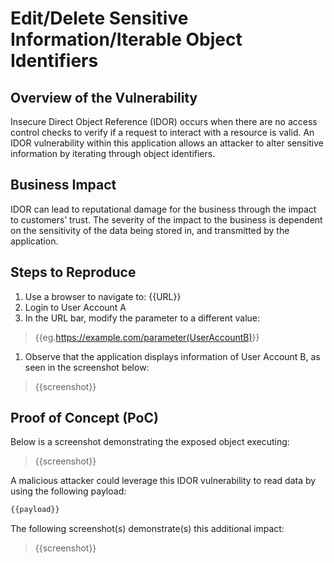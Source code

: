 # Edit/Delete Sensitive Information/Iterable Object Identifiers

## Overview of the Vulnerability

Insecure Direct Object Reference (IDOR) occurs when there are no access control checks to verify if a request to interact with a resource is valid. An IDOR vulnerability within this application allows an attacker to alter sensitive information by iterating through object identifiers.

## Business Impact

IDOR can lead to reputational damage for the business through the impact to customers’ trust. The severity of the impact to the business is dependent on the sensitivity of the data being stored in, and transmitted by the application.

## Steps to Reproduce

1. Use a browser to navigate to: {{URL}}
1. Login to User Account A
1. In the URL bar, modify the parameter to a different value:
>
> {{eg.<https://example.com/parameter(UserAccountB)>}}

1. Observe that the application displays information of User Account B, as seen in the screenshot below:  
>
> {{screenshot}}

## Proof of Concept (PoC)

Below is a screenshot demonstrating the exposed object executing:
>
> {{screenshot}}

A malicious attacker could leverage this IDOR vulnerability to read data by using the following payload:  
  
``` bash
{{payload}}
```

The following screenshot(s) demonstrate(s) this additional impact:
>
> {{screenshot}}
